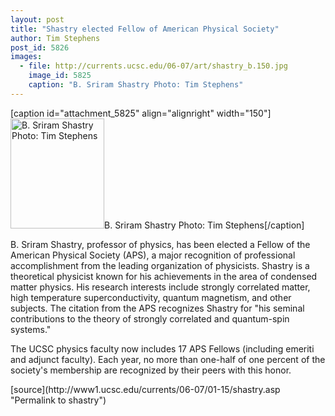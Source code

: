 ```yaml
---
layout: post
title: "Shastry elected Fellow of American Physical Society"
author: Tim Stephens
post_id: 5826
images:
  - file: http://currents.ucsc.edu/06-07/art/shastry_b.150.jpg
    image_id: 5825
    caption: "B. Sriram Shastry Photo: Tim Stephens"
---
```


[caption id="attachment_5825" align="alignright" width="150"]<a href="http://localhost/mysite/wp-content/uploads/2007/01/shastry_b.150.jpg"><img class="size-full wp-image-5825" src="http://localhost/mysite/wp-content/uploads/2007/01/shastry_b.150.jpg" alt="B. Sriram Shastry Photo: Tim Stephens" width="150" height="176" /></a>B. Sriram Shastry Photo: Tim Stephens[/caption]
<a name="content" id="content"></a>
<p>
  B. Sriram Shastry, professor of physics, has been elected a Fellow of the American Physical Society (APS), a major recognition of professional accomplishment from the leading organization of physicists. Shastry is a theoretical physicist known for his achievements in the area of condensed matter physics. His research interests include strongly correlated matter, high temperature superconductivity, quantum magnetism, and other subjects. The citation from the APS recognizes Shastry for "his seminal contributions to the theory of strongly correlated and quantum-spin systems."
</p>
<p>
  The UCSC physics faculty now includes 17 APS Fellows (including emeriti and adjunct faculty). Each year, no more than one-half of one percent of the society's membership are recognized by their peers with this honor.
</p>
[source](http://www1.ucsc.edu/currents/06-07/01-15/shastry.asp "Permalink to shastry")
